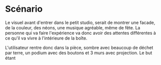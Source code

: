 # Scénario

Le visuel avant d'entrer dans le petit studio, serait de montrer une facade, de la couleur, des néons, une musique agréable, même de fête. La personne qui va faire l'expérience va donc avoir des attentes différentes à ce qu'il va vivre à l'intérieure de la boîte.

L'utilisateur rentre donc dans la pièce, sombre avec beaucoup de déchet par terre, un podium avec des boutons et 3 murs avec projection. Le but étant 
